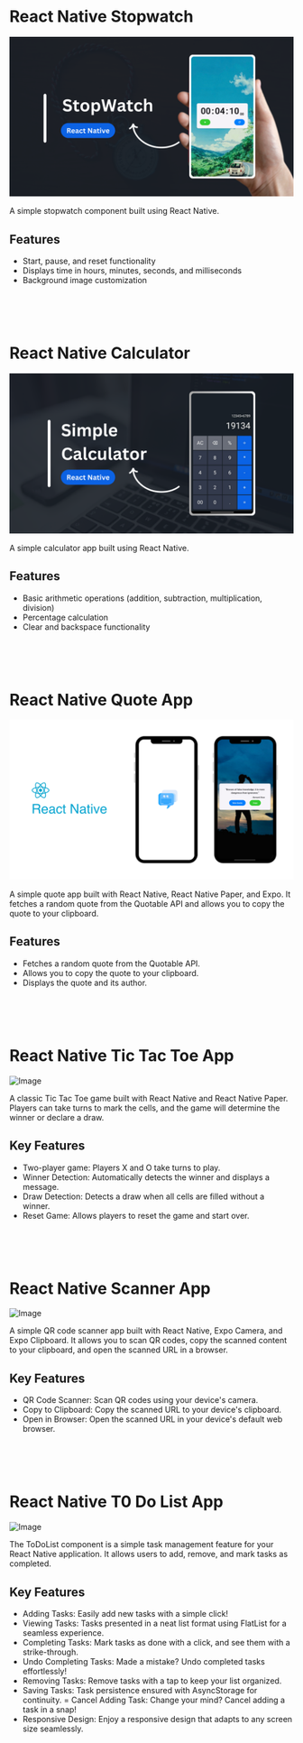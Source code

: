 

# React Native Stopwatch

![Image](./assets/Stopwatch.png)

A simple stopwatch component built using React Native.

## Features

- Start, pause, and reset functionality
- Displays time in hours, minutes, seconds, and milliseconds
- Background image customization

<br>
<br>
<br>

# React Native Calculator

![Image](./assets/Calculator.png)

A simple calculator app built using React Native.

## Features

- Basic arithmetic operations (addition, subtraction, multiplication, division)
- Percentage calculation
- Clear and backspace functionality


<br>
<br>
<br>

# React Native Quote App

![Image](./assets/QuoteApp.png)

A simple quote app built with React Native, React Native Paper, and Expo. It fetches a random quote from the Quotable API and allows you to copy the quote to your clipboard.

## Features

- Fetches a random quote from the Quotable API.
- Allows you to copy the quote to your clipboard.
- Displays the quote and its author.



<br>
<br>
<br>

# React Native Tic Tac Toe App

![Image](./assets/TicTacToe.png)

A classic Tic Tac Toe game built with React Native and React Native Paper. Players can take turns to mark the cells, and the game will determine the winner or declare a draw.

## Key Features
- Two-player game: Players X and O take turns to play.
- Winner Detection: Automatically detects the winner and displays a message.
- Draw Detection: Detects a draw when all cells are filled without a winner.
- Reset Game: Allows players to reset the game and start over.


<br>
<br>
<br>

# React Native Scanner App

![Image](./assets/ScannerApp.png)

A simple QR code scanner app built with React Native, Expo Camera, and Expo Clipboard. It allows you to scan QR codes, copy the scanned content to your clipboard, and open the scanned URL in a browser.

## Key Features

- QR Code Scanner: Scan QR codes using your device's camera.
- Copy to Clipboard: Copy the scanned URL to your device's clipboard.
- Open in Browser: Open the scanned URL in your device's default web browser.



<br>
<br>
<br>


# React Native T0 Do List App

![Image](./assets/ScannerApp.png)

The ToDoList component is a simple task management feature for your React Native application. It allows users to add, remove, and mark tasks as completed.

## Key Features

- Adding Tasks: Easily add new tasks with a simple click!
- Viewing Tasks: Tasks presented in a neat list format using FlatList for a seamless experience.
- Completing Tasks: Mark tasks as done with a click, and see them with a strike-through.
- Undo Completing Tasks: Made a mistake? Undo completed tasks effortlessly!
- Removing Tasks: Remove tasks with a tap to keep your list organized.
- Saving Tasks: Task persistence ensured with AsyncStorage for continuity.
= Cancel Adding Task: Change your mind? Cancel adding a task in a snap!
- Responsive Design: Enjoy a responsive design that adapts to any screen size seamlessly.
